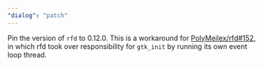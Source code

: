 ```yaml
---
"dialog": "patch"
---
```


Pin the version of `rfd` to 0.12.0. This is a workaround for [PolyMeilex/rfd#152](https://github.com/PolyMeilex/rfd/pull/152), in which rfd took over responsibility for `gtk_init` by running its own event loop thread.
